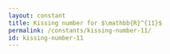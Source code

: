 ```yaml
---
layout: constant
title: Kissing number for $\mathbb{R}^{11}$
permalink: /constants/kissing-number-11/
id: kissing-number-11
---
```

